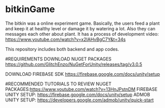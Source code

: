# bitkinGame
The bitkin was a online experiment game. Basically, the users feed a plant and keep it at healthy level or damage it by watering a lot. Also they can messages each other about plant.
It has a process of development video: https://www.youtube.com/watch?v=x2IAHvBgC7Y&t=34s

This repository includes both backend and app codes.

#REQUIREMENTS
DOWNLOAD NUGET PACKAGES
https://github.com/GlitchEnzo/NuGetForUnity/releases/tag/v3.0.5

DOWNLOAD FIREBASE SDK
https://firebase.google.com/docs/unity/setup

#RECOMMENDED TUTORIALS TO REVIEW
NUGET PACKAGES:https://www.youtube.com/watch?v=13HnJPstnDM 
FIREBASE UNITY SETUP: https://firebase.google.com/docs/unity/setup
ADMOB UNITY SETUP: https://developers.google.com/admob/unity/quick-start
